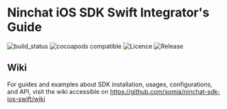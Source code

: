 # Ninchat iOS SDK Swift Integrator's Guide
![build_status](https://github.com/somia/ninchat-sdk-ios-swift/workflows/Ninchat%20SwiftSDK/badge.svg?branch=develop)
![cocoapods compatible](https://img.shields.io/badge/Cocoapods-compatible-4BC51D.svg?style=flat)
![Licence](https://img.shields.io/github/license/somia/ninchat-sdk-ios-swift)
![Release](https://img.shields.io/github/v/release/somia/ninchat-sdk-ios-swift)


## Wiki

For guides and examples about SDK installation, usages, configurations, and API, visit the wiki accessible on https://github.com/somia/ninchat-sdk-ios-swift/wiki

